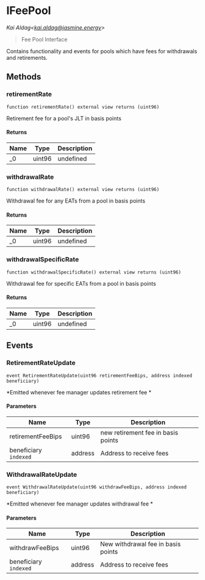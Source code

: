 # IFeePool

*Kai Aldag&lt;kai.aldag@jasmine.energy&gt;*

> Fee Pool Interface

Contains functionality and events for pools which have fees for         withdrawals and retirements.



## Methods

### retirementRate

```solidity
function retirementRate() external view returns (uint96)
```

Retirement fee for a pool&#39;s JLT in basis points




#### Returns

| Name | Type | Description |
|---|---|---|
| _0 | uint96 | undefined |

### withdrawalRate

```solidity
function withdrawalRate() external view returns (uint96)
```

Withdrawal fee for any EATs from a pool in basis points




#### Returns

| Name | Type | Description |
|---|---|---|
| _0 | uint96 | undefined |

### withdrawalSpecificRate

```solidity
function withdrawalSpecificRate() external view returns (uint96)
```

Withdrawal fee for specific EATs from a pool in basis points




#### Returns

| Name | Type | Description |
|---|---|---|
| _0 | uint96 | undefined |



## Events

### RetirementRateUpdate

```solidity
event RetirementRateUpdate(uint96 retirementFeeBips, address indexed beneficiary)
```



*Emitted whenever fee manager updates retirement fee *

#### Parameters

| Name | Type | Description |
|---|---|---|
| retirementFeeBips  | uint96 | new retirement fee in basis points |
| beneficiary `indexed` | address | Address to receive fees |

### WithdrawalRateUpdate

```solidity
event WithdrawalRateUpdate(uint96 withdrawFeeBips, address indexed beneficiary)
```



*Emitted whenever fee manager updates withdrawal fee *

#### Parameters

| Name | Type | Description |
|---|---|---|
| withdrawFeeBips  | uint96 | New withdrawal fee in basis points |
| beneficiary `indexed` | address | Address to receive fees |



